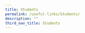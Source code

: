 ```yaml
---
title: Students
permalink: /useful-links/Students/
description: ""
third_nav_title: Students
---
```

